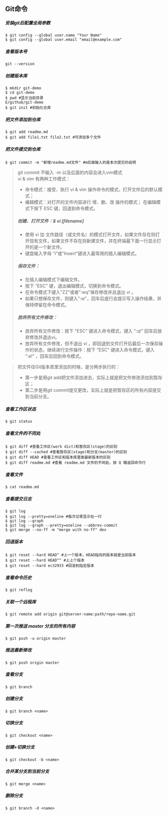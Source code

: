 ## Git命令

##### 安装git后配置全局参数
```
$ git config --global user.name "Your Name"
$ git config --global user.email "email@example.com"
```

##### 查看版本号
```
git --version
```

##### 创建版本库
```
$ mkdir git-demo
$ cd git-demo
$ pwd #显示当前目录
E/github/git-demo
$ git init #初始化仓库
```

##### 把文件添加到仓库
```
$ git add readme.md
$ git add file1.txt file2.txt #可添加多个文件
```

##### 把文件提交到仓库
```
$ git commit -m "新增readme.md文件" #m后面输入的是本次提交的说明
```

> git commit 不输入 -m 以及后面的内容会进入vim模式 <br/>
> vi & vim 有两种工作模式：
> * 命令模式：接受、执行 vi & vim 操作命令的模式，打开文件后的默认模式；
> * 编辑模式：对打开的文件内容进行 增、删、改 操作的模式； 在编辑模式下按下 ESC 键，回退到命令模式。
> ##### 创建、打开文件：$ vi [filename]
> * 使用 vi 加 文件路径（或文件名）的模式打开文件，如果文件存在则打开现有文件，如果文件不存在则新建文件，并在终端最下面一行显示打开的是一个新文件。
> * 键盘输入字母 “i”或“Insert”键进入最常用的插入编辑模式。
> ##### 保存文件：
> * 在插入编辑模式下编辑文件。
> * 按下 “ESC” 键，退出编辑模式，切换到命令模式。
> * 在命令模式下键入"ZZ"或者":wq"保存修改并且退出 vi 。
> * 如果只想保存文件，则键入":w"，回车后底行会提示写入操作结果，并保持停留在命令模式。
> ##### 放弃所有文件修改：
> * 放弃所有文件修改：按下 "ESC" 键进入命令模式，键入 ":q!" 回车后放弃修改并退出vi。
> * 放弃所有文件修改，但不退出 vi ，即回退到文件打开后最后一次保存操作的状态，继续进行文件操作：按下 "ESC" 键进入命令模式，键入 ":e!" ，回车后回到命令模式。
 
> 把文件往Git版本库里添加的时候，是分两步执行的：
> * 第一步是用git add把文件添加进去，实际上就是把文件修改添加到暂存区；
> * 第二步是用git commit提交更改，实际上就是把暂存区的所有内容提交到当前分支。

##### 查看工作区状态
```
$ git status
```

##### 查看文件的不同处
```
$ git diff #查看工作区(work dict)和暂存区(stage)的区别
$ git diff --cached #查看暂存区(stage)和分支(master)的区别
$ git diff HEAD #查看工作区和版本库里面最新版本的区别
$ git diff readme.md #查看 readme.md 文件的不同处，按 Q 键返回命令行
```

##### 查看文件
```
$ cat readme.md
```

##### 查看提交日志
```
$ git log
$ git log --pretty=oneline #每次记录显示在一行
$ git log --graph
$ git log --graph --pretty=oneline --abbrev-commit
$ git merge --no-ff -m "merge with no-ff" dev
```

##### 回退版本
```
$ git reset --hard HEAD^ #上一个版本，HEAD指向的版本就是当前版本
$ git reset --hard HEAD^^ #上上个版本
$ git reset --hard ec32933 #回滚到指定版本
```

##### 查看命令历史
```
$ git reflog
```

##### 关联一个远程库
```
$ git remote add origin git@server-name:path/repo-name.git
```

##### 第一次推送 master 分支的所有内容
```
$ git push -u origin master
```

##### 推送最新修改
```
$ git push origin master
```


##### 查看分支
```
$ git branch
```

##### 创建分支
```
$ git branch <name>
```

##### 切换分支
```
$ git checkout <name>
```

##### 创建+切换分支
```
$ git checkout -b <name>
```

##### 合并某分支到当前分支
```
$ git merge <name>
```

##### 删除分支
```
$ git branch -d <name>
```